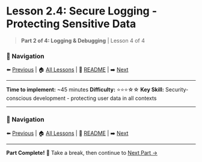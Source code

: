 # Lesson 2.4: Secure Logging - Protecting Sensitive Data

> **Part 2 of 4: Logging & Debugging** | Lesson 4 of 4

### 🧭 Navigation
⬅️ [Previous](lesson_2_3.md) | 🏠 [All Lessons](../../README.md#-all-lessons) | 📖 [README](../../README.md) | ➡️ [Next](../part3_repl/lesson_3_1.md)

---


**Time to implement:** ~45 minutes
**Difficulty:** ⭐⭐⭐☆☆
**Key Skill:** Security-conscious development - protecting user data in all contexts

---

### 🧭 Navigation
⬅️ [Previous](lesson_2_3.md) | 🏠 [All Lessons](../../README.md#-all-lessons) | 📖 [README](../../README.md) | ➡️ [Next](../part3_repl/lesson_3_1.md)

---

**Part Complete!** 🎉 Take a break, then continue to [Next Part →](../part3_repl/lesson_3_1.md)
